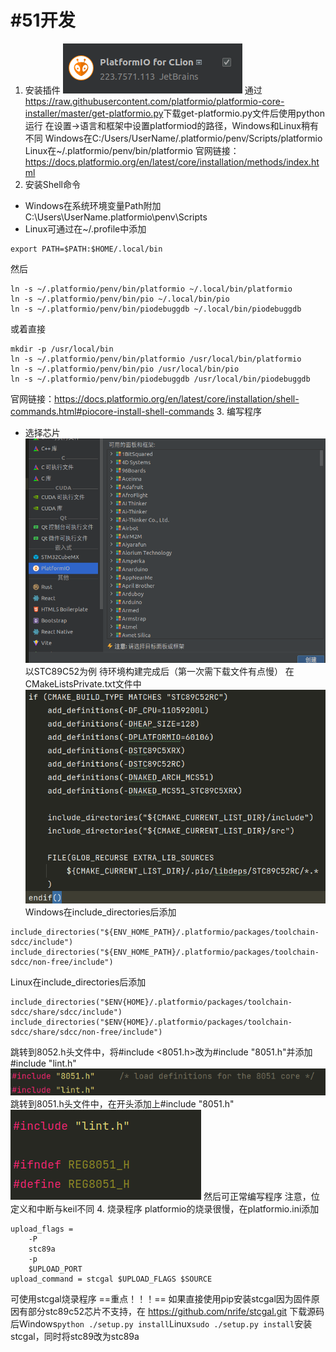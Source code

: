 # #51开发
1. 安装插件
![](img/plugin.png)
通过<https://raw.githubusercontent.com/platformio/platformio-core-installer/master/get-platformio.py>下载get-platformio.py文件后使用python运行
在设置->语言和框架中设置platformiod的路径，Windows和Linux稍有不同
Windows在C:/Users/UserName/.platformio/penv/Scripts/platformio
Linux在~/.platformio/penv/bin/platformio
官网链接：<https://docs.platformio.org/en/latest/core/installation/methods/index.html>
2. 安装Shell命令
- Windows在系统环境变量Path附加 C:\Users\UserName\.platformio\penv\Scripts
- Linux可通过在~/.profile中添加
```
export PATH=$PATH:$HOME/.local/bin
```
然后
```
ln -s ~/.platformio/penv/bin/platformio ~/.local/bin/platformio
ln -s ~/.platformio/penv/bin/pio ~/.local/bin/pio
ln -s ~/.platformio/penv/bin/piodebuggdb ~/.local/bin/piodebuggdb
```
或着直接
```
mkdir -p /usr/local/bin
ln -s ~/.platformio/penv/bin/platformio /usr/local/bin/platformio
ln -s ~/.platformio/penv/bin/pio /usr/local/bin/pio
ln -s ~/.platformio/penv/bin/piodebuggdb /usr/local/bin/piodebuggdb
```
官网链接：<https://docs.platformio.org/en/latest/core/installation/shell-commands.html#piocore-install-shell-commands>
3. 编写程序
- 选择芯片
![选择界面](img/choose.png)
以STC89C52为例
待环境构建完成后（第一次需下载文件有点慢）
在CMakeListsPrivate.txt文件中
![](img/basic.png)
Windows在include_directories后添加
```
include_directories("${ENV_HOME_PATH}/.platformio/packages/toolchain-sdcc/include")
include_directories("${ENV_HOME_PATH}/.platformio/packages/toolchain-sdcc/non-free/include")
```
Linux在include_directories后添加
```
include_directories("$ENV{HOME}/.platformio/packages/toolchain-sdcc/share/sdcc/include")
include_directories("$ENV{HOME}/.platformio/packages/toolchain-sdcc/share/sdcc/non-free/include")
```
跳转到8052.h头文件中，将#include <8051.h>改为#include "8051.h"并添加#include "lint.h"
![](img/8052.png)
跳转到8051.h头文件中，在开头添加上#include "8051.h"
![](img/8051.png)
然后可正常编写程序
注意，位定义和中断与keil不同
4. 烧录程序
platformio的烧录很慢，在platformio.ini添加
```
upload_flags =
    -P
    stc89a
    -p
    $UPLOAD_PORT
upload_command = stcgal $UPLOAD_FLAGS $SOURCE
```
可使用stcgal烧录程序
==重点！！！==
如果直接使用pip安装stcgal因为固件原因有部分stc89c52芯片不支持，在
https://github.com/nrife/stcgal.git 下载源码后Windows`python ./setup.py install`Linux`sudo ./setup.py install`安装stcgal，同时将stc89改为stc89a
#
